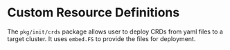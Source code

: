 # Custom Resource Definitions

The `pkg/init/crds` package allows user to deploy CRDs from yaml files to a target cluster. It uses `embed.FS` to provide the files for deployment.
